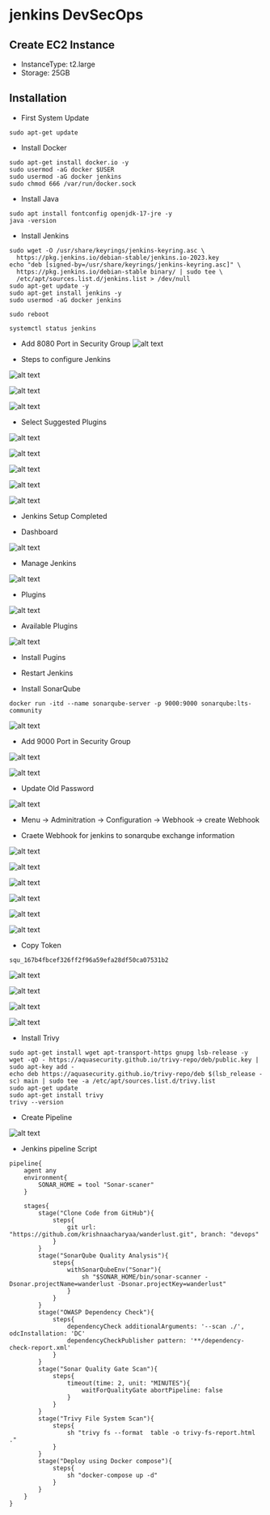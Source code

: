 # jenkins DevSecOps

## Create EC2 Instance
- InstanceType: t2.large
- Storage: 25GB

## Installation

- First System Update

```
sudo apt-get update
```

- Install Docker

```
sudo apt-get install docker.io -y
sudo usermod -aG docker $USER
sudo usermod -aG docker jenkins
sudo chmod 666 /var/run/docker.sock

```

- Install Java

```
sudo apt install fontconfig openjdk-17-jre -y
java -version

```

- Install Jenkins

```
sudo wget -O /usr/share/keyrings/jenkins-keyring.asc \
  https://pkg.jenkins.io/debian-stable/jenkins.io-2023.key
echo "deb [signed-by=/usr/share/keyrings/jenkins-keyring.asc]" \
  https://pkg.jenkins.io/debian-stable binary/ | sudo tee \
  /etc/apt/sources.list.d/jenkins.list > /dev/null
sudo apt-get update -y
sudo apt-get install jenkins -y
sudo usermod -aG docker jenkins

sudo reboot

systemctl status jenkins

```

- Add 8080 Port in Security Group
![alt text](./images/image.png)

- Steps to configure Jenkins

![alt text](./images/image-1.png)

![alt text](./images/image-2.png)

![alt text](./images/image-3.png)

- Select Suggested Plugins

![alt text](./images/image-4.png)

![alt text](./images/image-5.png)

![alt text](./images/image-6.png)

![alt text](./images/image-7.png)

![alt text](./images/image-8.png)

- Jenkins Setup Completed

- Dashboard

![alt text](./images/image-8.png)

- Manage Jenkins

![alt text](./images/image-10.png)

- Plugins

![alt text](./images/image-11.png)

- Available Plugins

![alt text](./images/image-9.png)

- Install Pugins

- Restart Jenkins

- Install SonarQube

```
docker run -itd --name sonarqube-server -p 9000:9000 sonarqube:lts-community
```

![alt text](./images/image-12.png)

- Add 9000 Port in Security Group

![alt text](./images/image-13.png)

![alt text](./images/image-14.png)

- Update Old Password

![alt text](./images/image-15.png)

- Menu -> Adminitration -> Configuration -> Webhook -> create Webhook

- Craete Webhook for jenkins to sonarqube exchange information

![alt text](./images/image-16.png)

![alt text](./images/image-17.png)

![alt text](./images/image-18.png)

![alt text](./images/image-19.png)

![alt text](./images/image-20.png)

![alt text](./images/image-21.png)

- Copy Token

```
squ_167b4fbcef326ff2f96a59efa28df50ca07531b2
``` 

![alt text](./images/image-22.png)

![alt text](./images/image-23.png)

![alt text](./images/image-24.png)

![alt text](./images/image-25.png)

- Install Trivy

```
sudo apt-get install wget apt-transport-https gnupg lsb-release -y
wget -qO - https://aquasecurity.github.io/trivy-repo/deb/public.key | sudo apt-key add -
echo deb https://aquasecurity.github.io/trivy-repo/deb $(lsb_release -sc) main | sudo tee -a /etc/apt/sources.list.d/trivy.list
sudo apt-get update
sudo apt-get install trivy
trivy --version

```

- Create Pipeline

![alt text](./images/image-26.png)

- Jenkins pipeline Script

```
pipeline{
    agent any
    environment{
        SONAR_HOME = tool "Sonar-scaner"
    }
    
    stages{
        stage("Clone Code from GitHub"){
            steps{
                git url: "https://github.com/krishnaacharyaa/wanderlust.git", branch: "devops"
            }
        }
        stage("SonarQube Quality Analysis"){
            steps{
                withSonarQubeEnv("Sonar"){
                    sh "$SONAR_HOME/bin/sonar-scanner -Dsonar.projectName=wanderlust -Dsonar.projectKey=wanderlust"
                }
            }
        }
        stage("OWASP Dependency Check"){
            steps{
                dependencyCheck additionalArguments: '--scan ./', odcInstallation: 'DC'
                dependencyCheckPublisher pattern: '**/dependency-check-report.xml'
            }
        }
        stage("Sonar Quality Gate Scan"){
            steps{
                timeout(time: 2, unit: "MINUTES"){
                    waitForQualityGate abortPipeline: false
                }
            }
        }
        stage("Trivy File System Scan"){
            steps{
                sh "trivy fs --format  table -o trivy-fs-report.html ."
            }
        }
        stage("Deploy using Docker compose"){
            steps{
                sh "docker-compose up -d"
            }
        }
    }
}
```